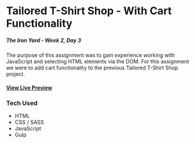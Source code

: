 # Tailored T-Shirt Shop - With Cart Functionality
##### The Iron Yard - Week 2, Day 3

The purpose of this assignment was to gain experience working with JavaScript and selecting HTML elements via the DOM. For this assignment we were to add cart functionality to the previous Tailored T-Shirt Shop project. 

#### [View Live Preview](https://tomgobich.github.io/tiy_week2_day3_tshirt_shop_cart/)

### Tech Used

* HTML
* CSS / SASS
* JavaScript
* Gulp


